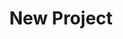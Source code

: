 ---
description: Creation of a new data project
id_: newproject
issues:
- num: 75
  title: GTFS dataset
  url: https://github.com/sscu-budapest/sscu-budapest.github.io/issues/75
- num: 36
  title: Portfolio Financial Forum
  url: https://github.com/sscu-budapest/sscu-budapest.github.io/issues/36
- num: 41
  title: Python Package Index
  url: https://github.com/sscu-budapest/sscu-budapest.github.io/issues/41
- num: 13
  title: Twitter Academic API
  url: https://github.com/sscu-budapest/sscu-budapest.github.io/issues/13
- num: 44
  title: Movie Dialogue and Closed Caption Data
  url: https://github.com/sscu-budapest/sscu-budapest.github.io/issues/44
- num: 58
  title: ingatlan.com dataset
  url: https://github.com/sscu-budapest/sscu-budapest.github.io/issues/58
- num: 60
  title: polygons of hungarian election zones
  url: https://github.com/sscu-budapest/sscu-budapest.github.io/issues/60
- num: 16
  title: GitHub Collaboration Information
  url: https://github.com/sscu-budapest/sscu-budapest.github.io/issues/16
title: New Project
---